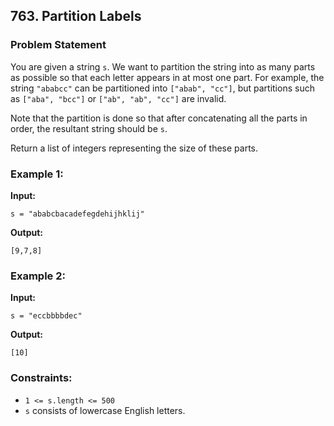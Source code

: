 ## 763. Partition Labels

### Problem Statement
You are given a string `s`. We want to partition the string into as many parts as possible so that each letter appears in at most one part. For example, the string `"ababcc"` can be partitioned into `["abab", "cc"]`, but partitions such as `["aba", "bcc"]` or `["ab", "ab", "cc"]` are invalid.

Note that the partition is done so that after concatenating all the parts in order, the resultant string should be `s`.

Return a list of integers representing the size of these parts.

### Example 1:

**Input:**
```plaintext
s = "ababcbacadefegdehijhklij"
```

**Output:**
```plaintext
[9,7,8]
```

### Example 2:

**Input:**
```plaintext
s = "eccbbbbdec"
```

**Output:**
```plaintext
[10]
```

### Constraints:
- `1 <= s.length <= 500`
- `s` consists of lowercase English letters.